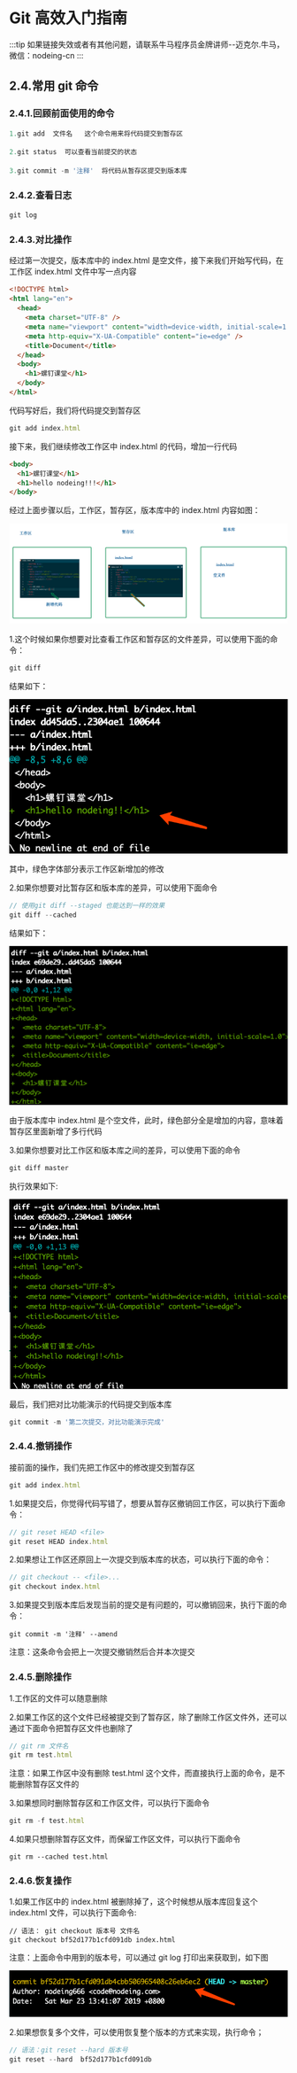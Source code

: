 # Git 高效入门指南

:::tip
如果链接失效或者有其他问题，请联系牛马程序员金牌讲师--迈克尔.牛马，微信：nodeing-cn
:::

## 2.4.常用 git 命令

### 2.4.1.回顾前面使用的命令

```js
1.git add  文件名   这个命令用来将代码提交到暂存区

2.git status  可以查看当前提交的状态

3.git commit -m '注释'  将代码从暂存区提交到版本库
```

### 2.4.2.查看日志

```js
git log
```

### 2.4.3.对比操作

经过第一次提交，版本库中的 index.html 是空文件，接下来我们开始写代码，在工作区 index.html 文件中写一点内容

```html
<!DOCTYPE html>
<html lang="en">
  <head>
    <meta charset="UTF-8" />
    <meta name="viewport" content="width=device-width, initial-scale=1.0" />
    <meta http-equiv="X-UA-Compatible" content="ie=edge" />
    <title>Document</title>
  </head>
  <body>
    <h1>螺钉课堂</h1>
  </body>
</html>
```

代码写好后，我们将代码提交到暂存区

```js
git add index.html
```

接下来，我们继续修改工作区中 index.html 的代码，增加一行代码

```html
<body>
  <h1>螺钉课堂</h1>
  <h1>hello nodeing!!!</h1>
</body>
```

经过上面步骤以后，工作区，暂存区，版本库中的 index.html 内容如图：

![](./img/2019-03-23-10-57-54.png)

1.这个时候如果你想要对比查看工作区和暂存区的文件差异，可以使用下面的命令：

```js
git diff
```

结果如下：

![](./img/2019-03-23-11-00-46.png)

其中，绿色字体部分表示工作区新增加的修改

2.如果你想要对比暂存区和版本库的差异，可以使用下面命令

```js
// 使用git diff --staged 也能达到一样的效果
git diff --cached
```

结果如下：

![](./img/2019-03-23-11-04-40.png)

由于版本库中 index.html 是个空文件，此时，绿色部分全是增加的内容，意味着暂存区里面新增了多行代码

3.如果你想要对比工作区和版本库之间的差异，可以使用下面的命令

```js
git diff master
```

执行效果如下:

![](./img/2019-03-23-11-08-32.png)

最后，我们把对比功能演示的代码提交到版本库

```js
git commit -m '第二次提交，对比功能演示完成'
```

### 2.4.4.撤销操作

接前面的操作，我们先把工作区中的修改提交到暂存区

```js
git add index.html
```

1.如果提交后，你觉得代码写错了，想要从暂存区撤销回工作区，可以执行下面命令：

```js
// git reset HEAD <file>
git reset HEAD index.html
```

2.如果想让工作区还原回上一次提交到版本库的状态，可以执行下面的命令：

```js
// git checkout -- <file>...
git checkout index.html
```

3.如果提交到版本库后发现当前的提交是有问题的，可以撤销回来，执行下面的命令：

```
git commit -m '注释' --amend
```

注意：这条命令会把上一次提交撤销然后合并本次提交

### 2.4.5.删除操作

1.工作区的文件可以随意删除

2.如果工作区的这个文件已经被提交到了暂存区，除了删除工作区文件外，还可以通过下面命令把暂存区文件也删除了

```js
// git rm 文件名
git rm test.html
```

注意：如果工作区中没有删除 test.html 这个文件，而直接执行上面的命令，是不能删除暂存区文件的

3.如果想同时删除暂存区和工作区文件，可以执行下面命令

```js
git rm -f test.html
```

4.如果只想删除暂存区文件，而保留工作区文件，可以执行下面命令

```
git rm --cached test.html
```

### 2.4.6.恢复操作

1.如果工作区中的 index.html 被删除掉了，这个时候想从版本库回复这个 index.html 文件，可以执行下面命令:

```
// 语法： git checkout 版本号 文件名
git checkout bf52d177b1cfd091db index.html
```

注意：上面命令中用到的版本号，可以通过 git log 打印出来获取到，如下图

![](./img/2019-03-23-15-43-12.png)

2.如果想恢复多个文件，可以使用恢复整个版本的方式来实现，执行命令；

```js
// 语法：git reset --hard 版本号
git reset --hard  bf52d177b1cfd091db
```
